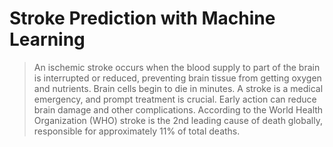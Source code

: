 # Stroke Prediction with Machine Learning
> An ischemic stroke occurs when the blood supply to part of the brain is interrupted or reduced, preventing brain tissue from getting
oxygen and nutrients. Brain cells begin to die in minutes. A stroke is a medical emergency, and prompt treatment is crucial. Early action
can reduce brain damage and other complications. According to the World Health Organization (WHO) stroke is the 2nd leading cause of death
globally, responsible for approximately 11% of total deaths.
